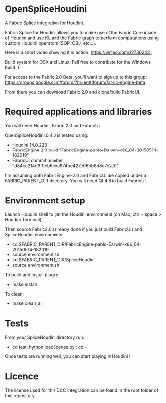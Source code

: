 # OpenSpliceHoudini

A Fabric Splice integration for Houdini.

Fabric Splice for Houdini allows you to make use of the Fabric Core inside of Houdini and use KL and the Fabric graph to perform computations using custom Houdini operators (SOP, OBJ, etc...).

Here is a short video showing it in action: https://vimeo.com/127362431

Build system for OSX and Linux. Fell free to contribute for the Windows build :)

For access to the Fabric 2.0 Beta, you’ll want to sign up to this group:
https://groups.google.com/forum/?hl=en#!forum/fabric-engine-beta

From there you can download Fabric 2.0 and clone/build FabricUI.

# Required applications and libraries

You will need Houdini, Fabric 2.0 and FabricUI

OpenSpliceHoudini.0.4.0 is tested using:
* Houdini 14.0.223
* FabricEngine 2.0 build "FabricEngine-pablo-Darwin-x86_64-20150514-182019"
* FabricUI commit number "d84cc214d9f0cb6cba874be427e06bb8d8c7c2c0"

I'm assuming both FabricEngine-2.0 and FabricUI are copied under a FABRIC_PARENT_DIR directory.
You will need Qt 4.8 to build FabricUI.

# Environment setup

Launch Houdini shell to get the Houdini environment (on Mac, ctrl + space > Houdini Terminal)

Then source Fabric2.0 (already done if you just build FabricUI) and SpliceHoudini environments:
* cd $FABRIC_PARENT_DIR/FabricEngine-pablo-Darwin-x86_64-20150514-182019
* source environment.sh
* cd $FABRIC_PARENT_DIR/SpliceHoudini
* source environment.sh

To build and install plugin:
* make install

To clean:
* make clean_all

# Tests

From your SpliceHoudini directory run:
* cd test; hython loadScenes.py ; cd -

Once tests are running well, you can start playing in Houdini !

# Licence

The license used for this DCC integration can be found in the root folder of this repository.
